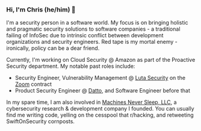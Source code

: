 ### Hi, I'm Chris (he/him) 👋

I'm a security person in a software world. My focus is on bringing holistic and pragmatic security solutions to software companies - a traditional failing of InfoSec due to intrinsic conflict between development organizations and security engineers. Red tape is my mortal enemy - ironically, policy can be a dear friend.

Currently, I'm working on Cloud Security @ Amazon as part of the Proactive Security department. My notable past roles include:
- Security Engineer, Vulnerability Management @ [Luta Security](https://www.lutasecurity.com/) on the [Zoom](https://zoom.us/) contract
- Product Security Engineer @ [Datto](https://datto.com), and Software Engineer before that

In my spare time, I am also involved in [Machines Never Sleep, LLC](https://mns.llc/), a cybersecurity research & development company I founded. You can usually find me writing code, yelling on the cesspool that r/hacking, and retweeting SwiftOnSecurity cornposts.
